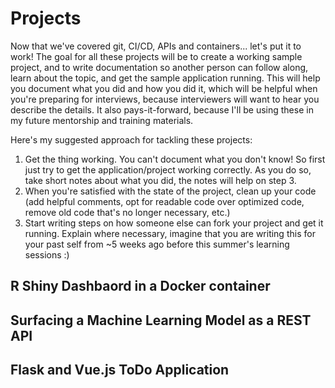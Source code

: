 # Projects

Now that we've covered git, CI/CD, APIs and containers... let's put it to work! The goal for all these projects will be to create a working sample project, and to write documentation so another person can follow along, learn about the topic, and get the sample application running. This will help you document what you did and how you did it, which will be helpful when you're preparing for interviews, because interviewers will want to hear you describe the details. It also pays-it-forward, because I'll be using these in my future mentorship and training materials.

Here's my suggested approach for tackling these projects:

1. Get the thing working. You can't document what you don't know! So first just try to get the application/project working correctly. As you do so, take short notes about what you did, the notes will help on step 3.
2. When you're satisfied with the state of the project, clean up your code (add helpful comments, opt for readable code over optimized code, remove old code that's no longer necessary, etc.)
3. Start writing steps on how someone else can fork your project and get it running. Explain where necessary, imagine that you are writing this for your past self from ~5 weeks ago before this summer's learning sessions :) 

## R Shiny Dashbaord in a Docker container

## Surfacing a Machine Learning Model as a REST API

## Flask and Vue.js ToDo Application
